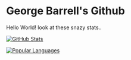 # George Barrell's Github

Hello World! look at these snazy stats..

[![GitHub Stats](https://github-readme-stats.vercel.app/api?username=RogerGabeller-ml&theme=dracula)](https://github.com/RogerGabeller-ml?tab=repositories)

[![Popular Languages](https://github-readme-stats.vercel.app/api/top-langs/?username=RogerGabeller-ml&langs_count=4&layout=compact&theme=dracula)](https://github.com/RogerGabeller-ml)
